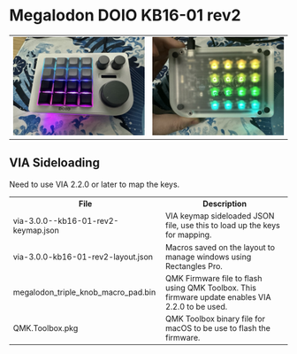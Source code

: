 # Megalodon DOIO KB16-01 rev2

<table>
  <tr>
  <td>
    <img src="./front.jpeg" />
  </td>
  <td>
    <img src="./back.jpeg" />
  </td>
  </tr>
</table>

## VIA Sideloading

Need to use VIA 2.2.0 or later to map the keys.

<table>
  <tr>
  <th>File</th>
  <th>Description</th>
  </tr>
  <tr>
  <td>
    via-3.0.0--kb16-01-rev2-keymap.json
  </td>
  <td>
    VIA keymap sideloaded JSON file, use this to load up the keys for mapping.
  </td>
  </tr>
  <tr>
  <td>
    via-3.0.0-kb16-01-rev2-layout.json
  </td>
  <td>
    Macros saved on the layout to manage windows using Rectangles Pro.
  </td>
  </tr>
  <tr>
  <td>
    megalodon_triple_knob_macro_pad.bin
  </td>
  <td>
    QMK Firmware file to flash using QMK Toolbox. This firmware update enables VIA 2.2.0 to be used.
  </td>
  </tr>
  <tr>
  <td>
    QMK.Toolbox.pkg
  </td>
  <td>
    QMK Toolbox binary file for macOS to be use to flash the firmware.
  </td>
  </tr>
</table>
